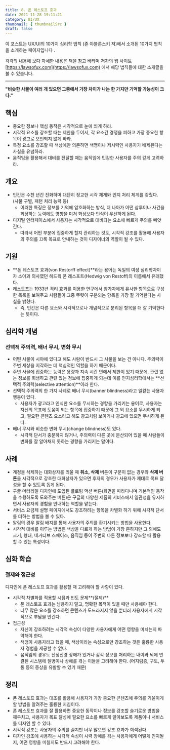 ```yaml
---
title: 8. 폰 레스토프 효과
date: 2021-11-28 19:11:21
category: UI/UX
thumbnail: { thumbnailSrc }
draft: false
---
```


이 포스트는 UX/UI의 10가지 심리학 법칙 (존 야블론스키 저)에서 소개된 10가지 법칙을 소개하는 페이지입니다 .

각각의 내용에 보다 자세한 내용은 책을 참고 바라며 저자의 웹 사이트 [https://lawsofux.com](https://lawsofux.com) 에서 해당 법칙들에 대한 소개글을 볼 수 있습니다.

---

**"비슷한 사물이 여러 개 있으면 그중에서 가장 차이가 나는 한 가지만 기억할 가능성이 크다."**

## 핵심

- 중요한 정보나 핵심 동작은 시각적으로 눈에 띄게 하라.
- 시각적 요소를 강조할 때는 제한을 두어서, 각 요소간 경쟁을 피하고 가장 중요한 항목이 광고로 오인되지 않게 하라.
- 특정 요소를 강조할 때 색상에만 의존하면 색맹이나 저시력인 사용자가 배제된다는 사실을 유념하라.
- 움직임을 활용해서 대비를 전달할 때는 움직임에 민감한 사용자를 주의 깊게 고려하라.

## 개요

- 인간은 수천 년간 진화하며 대단히 정교한 시각 체계와 인지 처리 체계를 갖췄다. (사물 구별, 패턴 처리 능력 등)
  - 이러한 특징은 정보를 기억에 암호화하는 방식, 더 나아가 어떤 삼루이나 사건을 회상하는 능력에도 영향을 미쳐 화상보다 인식이 우선하게 된다.
- 디지털 인터페이스에서 사용자는 시각적으로 대비되는 요소에 빠르게 주의를 빼앗긴다.
  - 따라서 어떤 부분에 집중하게 할지 관리하는 것도, 시각적 강조를 활용해 사용자의 주의를 끄록 목표로 안내하는 것이 디자이너의 역할이 될 수 있다.

## 기원

- **폰 레스토프 효과(von Restorff effect)**라는 용어는 독일의 여성 심리학자이자 소아과 의사였던 헤드윅 폰 레스포트(Hedwig von Restoff)의 이름에서 유래했다.
- 레스토프는 1933년 격리 효과를 이용한 연구에서 참가자에게 유사한 항목으로 구성한 목록을 보여주고 사람들이 그중 뚜렷이 구분되는 항목을 가장 잘 기억한다는 사실을 밝혔다.
  - 즉, 인간은 다른 요소와 시각적으로나 개념적으로 분리된 항목을 더 잘 기억한다는 뜻이다.

## 심리학 개념

### 선택적 주의력, 배너 무시, 변화 무시

- 어떤 사물이 시야에 있다고 해도 사람이 반드시 그 사물을 보는 건 아니다. 주의력이 주변 세상을 지각하는 데 핵심적인 역할을 하기 때문이다.
- 주변 사물에 집중하는 능력은 용량과 지속 시간 면에서 제한이 있기 때문에, 관련 없는 정보를 희생하고 관련 있는 정보에 집중하게 되는데 이를 인지심리학에서는 **선택적 주의력(selective attention)**이라 한다.
- 선택적 주의력의 한 가지 사례로 배너 무시(banner blindness)라고 일컫는 사용자 행동이 있다.
  - 사용자가 광고라고 인식한 요소를 무시하는 경향을 가리키는 용어로, 사용자는 자신의 목표에 도움이 되는 항목에 집중하기 때문에 그 외 요소를 무시하게 되고, 필요한 콘텐츠 요소라고 해도 광고처럼 보이거나 광고에 있으면 무시하게 된다.
- 배너 무시와 비슷한 변화 무시(change blindness)도 있다.
  - 시각적 단서가 충분하지 않거나, 주의력이 다른 곳에 분산되어 있을 때 사람들이 변화를 잘 알아채지 못하는 경향을 가리키는 말이다.

## 사례

- 계정을 삭제하는 대화상자를 띄울 때 **취소, 삭제** 버튼이 구분이 없는 경우와 **삭제 버튼**을 시각적으로 강조한 대화상자가 있으면 후자의 경우가 사용자가 제대로 목표 달성을 할 수 있도록 돕게 된다.
- 구글 머터리얼 디자인에 도입된 플로팅 액션 버튼(화면을 따라다니며 기본적인 동작을 수행하도록 도와주는 버튼)은 구글의 다양한 제품의 서비스에서 일관성을 유지하면서 사용자의 경험을 안내하는 역할을 맡는다.
- 서비스 요금제 설명 페이지에서도 강조하려는 항목을 차별화 하기 위해 시각적 단서를 더하는 방법을 볼 수 있다.
- 알림의 경우 알림 배지를 통해 사용자의 주의를 환기시키는 방법을 사용한다.
- 시각적 대비를 이루는 방법은 색상을 다르게 하는 방법이 가장 흔하지만 그 외에도 크기, 형태, 네거티브 스페이스, 움직임 등이 주변의 다른 정보보다 강조할 때 활용할 수 있는 특성이다.

## 심화 학습

### 절제와 접근성

디자인에 폰 레스토프 효과를 활용할 때 고려해야 할 사항이 있다.

- 시각적 차별화를 적용할 시점과 빈도 문제**(절제)**
  - 폰 레스토프 효과는 남용하지 말고, 명확한 목적이 있을 때만 사용해야 한다.
  - 너무 많은 요소를 강조하면 콘텐츠가 도드라지지 않을 뿐더러 사용자에게 시각적으로 부담을 안긴다.
- 접근성
  - 자신이 강조하려는 시각적 속성이 다양한 사용자에게 어떤 영향을 미치는지 파악해야 한다.
  - 색맹이 사용자라고 했을 때, 색상이라는 속성으로만 강조하는 것은 훌륭한 사용자 경험을 제공할 수 없다.
  - 움직임의 경우도 전정신경 장애가 있거나 감각 정보를 처리하는 내이와 뇌에 연결된 시스템에 질병이나 상해를 겪는 이들을 고려해야 한다. (어지럼증, 구토, 두통 등의 증상을 유발할 수 있기 때문)

## 정리

- 폰 레스토프 효과는 대조를 활용해 사용자가 가장 중요한 콘텐츠에 주의를 기울이게 할 방법을 알려주는 훌륭한 지침이다.
- 폰 레스토프 효과를 잘 활용하면 중요한 동작이나 정보를 강조할 슬기로운 방법을 깨우치고, 사용자가 목표 달성에 필요한 요소를 빠르게 알아보도록 제품이나 서비스를 디자인 할 수 있다.
- 시각적 강조는 사용자의 주의를 끌지만 너무 많으면 강조 효과가 희석된다.
- 디자인 강조에 사용하는 시각적 속성이 시력 장애를 겪는 사용자에게 어떻게 인지될지, 어떤 영향을 미칠지도 반드시 고려해야 한다.
